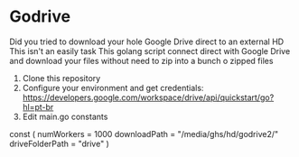 # Godrive

Did you tried to download your hole Google Drive direct to an external HD
This isn't an easily task
This golang script connect direct with Google Drive and download your files without need to zip into a bunch o zipped files

1. Clone this repository
2. Configure your environment and get credentials: <https://developers.google.com/workspace/drive/api/quickstart/go?hl=pt-br>
3. Edit main.go constants

const (
 numWorkers      = 1000
 downloadPath    = "/media/ghs/hd/godrive2/"
 driveFolderPath = "drive"
)
